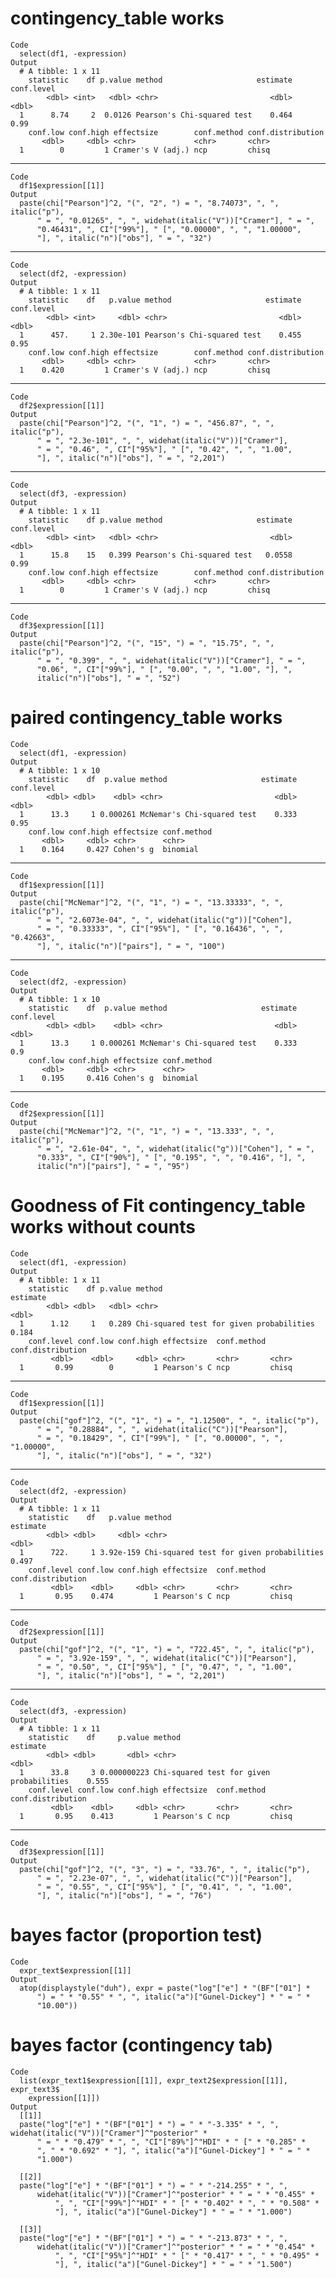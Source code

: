 # contingency_table works

    Code
      select(df1, -expression)
    Output
      # A tibble: 1 x 11
        statistic    df p.value method                     estimate conf.level
            <dbl> <int>   <dbl> <chr>                         <dbl>      <dbl>
      1      8.74     2  0.0126 Pearson's Chi-squared test    0.464       0.99
        conf.low conf.high effectsize        conf.method conf.distribution
           <dbl>     <dbl> <chr>             <chr>       <chr>            
      1        0         1 Cramer's V (adj.) ncp         chisq            

---

    Code
      df1$expression[[1]]
    Output
      paste(chi["Pearson"]^2, "(", "2", ") = ", "8.74073", ", ", italic("p"), 
          " = ", "0.01265", ", ", widehat(italic("V"))["Cramer"], " = ", 
          "0.46431", ", CI"["99%"], " [", "0.00000", ", ", "1.00000", 
          "], ", italic("n")["obs"], " = ", "32")

---

    Code
      select(df2, -expression)
    Output
      # A tibble: 1 x 11
        statistic    df   p.value method                     estimate conf.level
            <dbl> <int>     <dbl> <chr>                         <dbl>      <dbl>
      1      457.     1 2.30e-101 Pearson's Chi-squared test    0.455       0.95
        conf.low conf.high effectsize        conf.method conf.distribution
           <dbl>     <dbl> <chr>             <chr>       <chr>            
      1    0.420         1 Cramer's V (adj.) ncp         chisq            

---

    Code
      df2$expression[[1]]
    Output
      paste(chi["Pearson"]^2, "(", "1", ") = ", "456.87", ", ", italic("p"), 
          " = ", "2.3e-101", ", ", widehat(italic("V"))["Cramer"], 
          " = ", "0.46", ", CI"["95%"], " [", "0.42", ", ", "1.00", 
          "], ", italic("n")["obs"], " = ", "2,201")

---

    Code
      select(df3, -expression)
    Output
      # A tibble: 1 x 11
        statistic    df p.value method                     estimate conf.level
            <dbl> <int>   <dbl> <chr>                         <dbl>      <dbl>
      1      15.8    15   0.399 Pearson's Chi-squared test   0.0558       0.99
        conf.low conf.high effectsize        conf.method conf.distribution
           <dbl>     <dbl> <chr>             <chr>       <chr>            
      1        0         1 Cramer's V (adj.) ncp         chisq            

---

    Code
      df3$expression[[1]]
    Output
      paste(chi["Pearson"]^2, "(", "15", ") = ", "15.75", ", ", italic("p"), 
          " = ", "0.399", ", ", widehat(italic("V"))["Cramer"], " = ", 
          "0.06", ", CI"["99%"], " [", "0.00", ", ", "1.00", "], ", 
          italic("n")["obs"], " = ", "52")

# paired contingency_table works 

    Code
      select(df1, -expression)
    Output
      # A tibble: 1 x 10
        statistic    df  p.value method                     estimate conf.level
            <dbl> <dbl>    <dbl> <chr>                         <dbl>      <dbl>
      1      13.3     1 0.000261 McNemar's Chi-squared test    0.333       0.95
        conf.low conf.high effectsize conf.method
           <dbl>     <dbl> <chr>      <chr>      
      1    0.164     0.427 Cohen's g  binomial   

---

    Code
      df1$expression[[1]]
    Output
      paste(chi["McNemar"]^2, "(", "1", ") = ", "13.33333", ", ", italic("p"), 
          " = ", "2.6073e-04", ", ", widehat(italic("g"))["Cohen"], 
          " = ", "0.33333", ", CI"["95%"], " [", "0.16436", ", ", "0.42663", 
          "], ", italic("n")["pairs"], " = ", "100")

---

    Code
      select(df2, -expression)
    Output
      # A tibble: 1 x 10
        statistic    df  p.value method                     estimate conf.level
            <dbl> <dbl>    <dbl> <chr>                         <dbl>      <dbl>
      1      13.3     1 0.000261 McNemar's Chi-squared test    0.333        0.9
        conf.low conf.high effectsize conf.method
           <dbl>     <dbl> <chr>      <chr>      
      1    0.195     0.416 Cohen's g  binomial   

---

    Code
      df2$expression[[1]]
    Output
      paste(chi["McNemar"]^2, "(", "1", ") = ", "13.333", ", ", italic("p"), 
          " = ", "2.61e-04", ", ", widehat(italic("g"))["Cohen"], " = ", 
          "0.333", ", CI"["90%"], " [", "0.195", ", ", "0.416", "], ", 
          italic("n")["pairs"], " = ", "95")

# Goodness of Fit contingency_table works without counts

    Code
      select(df1, -expression)
    Output
      # A tibble: 1 x 11
        statistic    df p.value method                                   estimate
            <dbl> <dbl>   <dbl> <chr>                                       <dbl>
      1      1.12     1   0.289 Chi-squared test for given probabilities    0.184
        conf.level conf.low conf.high effectsize  conf.method conf.distribution
             <dbl>    <dbl>     <dbl> <chr>       <chr>       <chr>            
      1       0.99        0         1 Pearson's C ncp         chisq            

---

    Code
      df1$expression[[1]]
    Output
      paste(chi["gof"]^2, "(", "1", ") = ", "1.12500", ", ", italic("p"), 
          " = ", "0.28884", ", ", widehat(italic("C"))["Pearson"], 
          " = ", "0.18429", ", CI"["99%"], " [", "0.00000", ", ", "1.00000", 
          "], ", italic("n")["obs"], " = ", "32")

---

    Code
      select(df2, -expression)
    Output
      # A tibble: 1 x 11
        statistic    df   p.value method                                   estimate
            <dbl> <dbl>     <dbl> <chr>                                       <dbl>
      1      722.     1 3.92e-159 Chi-squared test for given probabilities    0.497
        conf.level conf.low conf.high effectsize  conf.method conf.distribution
             <dbl>    <dbl>     <dbl> <chr>       <chr>       <chr>            
      1       0.95    0.474         1 Pearson's C ncp         chisq            

---

    Code
      df2$expression[[1]]
    Output
      paste(chi["gof"]^2, "(", "1", ") = ", "722.45", ", ", italic("p"), 
          " = ", "3.92e-159", ", ", widehat(italic("C"))["Pearson"], 
          " = ", "0.50", ", CI"["95%"], " [", "0.47", ", ", "1.00", 
          "], ", italic("n")["obs"], " = ", "2,201")

---

    Code
      select(df3, -expression)
    Output
      # A tibble: 1 x 11
        statistic    df     p.value method                                   estimate
            <dbl> <dbl>       <dbl> <chr>                                       <dbl>
      1      33.8     3 0.000000223 Chi-squared test for given probabilities    0.555
        conf.level conf.low conf.high effectsize  conf.method conf.distribution
             <dbl>    <dbl>     <dbl> <chr>       <chr>       <chr>            
      1       0.95    0.413         1 Pearson's C ncp         chisq            

---

    Code
      df3$expression[[1]]
    Output
      paste(chi["gof"]^2, "(", "3", ") = ", "33.76", ", ", italic("p"), 
          " = ", "2.23e-07", ", ", widehat(italic("C"))["Pearson"], 
          " = ", "0.55", ", CI"["95%"], " [", "0.41", ", ", "1.00", 
          "], ", italic("n")["obs"], " = ", "76")

# bayes factor (proportion test)

    Code
      expr_text$expression[[1]]
    Output
      atop(displaystyle("duh"), expr = paste("log"["e"] * "(BF"["01"] * 
          ") = " * "0.55" * ", ", italic("a")["Gunel-Dickey"] * " = " * 
          "10.00"))

# bayes factor (contingency tab)

    Code
      list(expr_text1$expression[[1]], expr_text2$expression[[1]], expr_text3$
        expression[[1]])
    Output
      [[1]]
      paste("log"["e"] * "(BF"["01"] * ") = " * "-3.335" * ", ", widehat(italic("V"))["Cramer"]^"posterior" * 
          " = " * "0.479" * ", ", "CI"["89%"]^"HDI" * " [" * "0.285" * 
          ", " * "0.692" * "], ", italic("a")["Gunel-Dickey"] * " = " * 
          "1.000")
      
      [[2]]
      paste("log"["e"] * "(BF"["01"] * ") = " * "-214.255" * ", ", 
          widehat(italic("V"))["Cramer"]^"posterior" * " = " * "0.455" * 
              ", ", "CI"["99%"]^"HDI" * " [" * "0.402" * ", " * "0.508" * 
              "], ", italic("a")["Gunel-Dickey"] * " = " * "1.000")
      
      [[3]]
      paste("log"["e"] * "(BF"["01"] * ") = " * "-213.873" * ", ", 
          widehat(italic("V"))["Cramer"]^"posterior" * " = " * "0.454" * 
              ", ", "CI"["95%"]^"HDI" * " [" * "0.417" * ", " * "0.495" * 
              "], ", italic("a")["Gunel-Dickey"] * " = " * "1.500")
      

